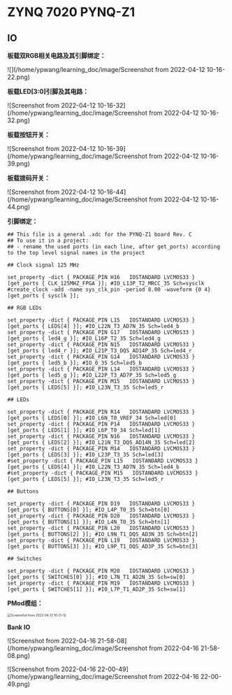# ZYNQ 7020 PYNQ-Z1 



## IO

**板载双RGB相关电路及其引脚绑定：**

![](/home/ypwang/learning_doc/image/Screenshot from 2022-04-12 10-16-22.png)

**板载LED[3:0]引脚及其电路：**

![Screenshot from 2022-04-12 10-16-32](/home/ypwang/learning_doc/image/Screenshot from 2022-04-12 10-16-32.png)

**板载按钮开关：**

![Screenshot from 2022-04-12 10-16-39](/home/ypwang/learning_doc/image/Screenshot from 2022-04-12 10-16-39.png)

**板载拨码开关：**

![Screenshot from 2022-04-12 10-16-44](/home/ypwang/learning_doc/image/Screenshot from 2022-04-12 10-16-44.png)



**引脚绑定：**

```shell
## This file is a general .xdc for the PYNQ-Z1 board Rev. C
## To use it in a project:
## - rename the used ports (in each line, after get_ports) according to the top level signal names in the project

## Clock signal 125 MHz

set_property -dict { PACKAGE_PIN H16   IOSTANDARD LVCMOS33 } [get_ports { CLK_125MHZ_FPGA }]; #IO_L13P_T2_MRCC_35 Sch=sysclk
#create_clock -add -name sys_clk_pin -period 8.00 -waveform {0 4} [get_ports { sysclk }];

## RGB LEDs

set_property -dict { PACKAGE_PIN L15   IOSTANDARD LVCMOS33 } [get_ports { LEDS[4] }]; #IO_L22N_T3_AD7N_35 Sch=led4_b
set_property -dict { PACKAGE_PIN G17   IOSTANDARD LVCMOS33 } [get_ports { led4_g }]; #IO_L16P_T2_35 Sch=led4_g
set_property -dict { PACKAGE_PIN N15   IOSTANDARD LVCMOS33 } [get_ports { led4_r }]; #IO_L21P_T3_DQS_AD14P_35 Sch=led4_r
set_property -dict { PACKAGE_PIN G14   IOSTANDARD LVCMOS33 } [get_ports { led5_b }]; #IO_0_35 Sch=led5_b
set_property -dict { PACKAGE_PIN L14   IOSTANDARD LVCMOS33 } [get_ports { led5_g }]; #IO_L22P_T3_AD7P_35 Sch=led5_g
set_property -dict { PACKAGE_PIN M15   IOSTANDARD LVCMOS33 } [get_ports { LEDS[5] }]; #IO_L23N_T3_35 Sch=led5_r

## LEDs

set_property -dict { PACKAGE_PIN R14   IOSTANDARD LVCMOS33 } [get_ports { LEDS[0] }]; #IO_L6N_T0_VREF_34 Sch=led[0]
set_property -dict { PACKAGE_PIN P14   IOSTANDARD LVCMOS33 } [get_ports { LEDS[1] }]; #IO_L6P_T0_34 Sch=led[1]
set_property -dict { PACKAGE_PIN N16   IOSTANDARD LVCMOS33 } [get_ports { LEDS[2] }]; #IO_L21N_T3_DQS_AD14N_35 Sch=led[2]
set_property -dict { PACKAGE_PIN M14   IOSTANDARD LVCMOS33 } [get_ports { LEDS[3] }]; #IO_L23P_T3_35 Sch=led[3]
#set_property -dict { PACKAGE_PIN L15   IOSTANDARD LVCMOS33 } [get_ports { LEDS[4] }]; #IO_L22N_T3_AD7N_35 Sch=led4_b
#set_property -dict { PACKAGE_PIN M15   IOSTANDARD LVCMOS33 } [get_ports { LEDS[5] }]; #IO_L23N_T3_35 Sch=led5_r

## Buttons

set_property -dict { PACKAGE_PIN D19   IOSTANDARD LVCMOS33 } [get_ports { BUTTONS[0] }]; #IO_L4P_T0_35 Sch=btn[0]
set_property -dict { PACKAGE_PIN D20   IOSTANDARD LVCMOS33 } [get_ports { BUTTONS[1] }]; #IO_L4N_T0_35 Sch=btn[1]
set_property -dict { PACKAGE_PIN L20   IOSTANDARD LVCMOS33 } [get_ports { BUTTONS[2] }]; #IO_L9N_T1_DQS_AD3N_35 Sch=btn[2]
set_property -dict { PACKAGE_PIN L19   IOSTANDARD LVCMOS33 } [get_ports { BUTTONS[3] }]; #IO_L9P_T1_DQS_AD3P_35 Sch=btn[3]

## Switches

set_property -dict { PACKAGE_PIN M20   IOSTANDARD LVCMOS33 } [get_ports { SWITCHES[0] }]; #IO_L7N_T1_AD2N_35 Sch=sw[0]
set_property -dict { PACKAGE_PIN M19   IOSTANDARD LVCMOS33 } [get_ports { SWITCHES[1] }]; #IO_L7P_T1_AD2P_35 Sch=sw[1]
```



**PMod模组：**

<img src="/home/ypwang/learning_doc/image/Screenshot from 2022-04-12 10-21-12.png" alt="Screenshot from 2022-04-12 10-21-12" style="zoom: 50%;" />

**Bank IO**

![Screenshot from 2022-04-16 21-58-08](/home/ypwang/learning_doc/image/Screenshot from 2022-04-16 21-58-08.png)

![Screenshot from 2022-04-16 22-00-49](/home/ypwang/learning_doc/image/Screenshot from 2022-04-16 22-00-49.png)



